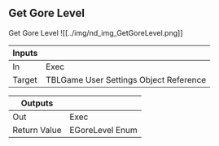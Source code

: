 ## Get Gore Level
Get Gore Level
![[../img/nd_img_GetGoreLevel.png]]

|Inputs||
|--|--|
| In | Exec |
| Target | TBLGame User Settings Object Reference |

|Outputs||
|--|--|
| Out | Exec |
| Return Value | EGoreLevel Enum |
